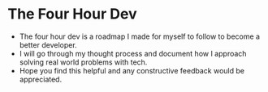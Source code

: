 # The Four Hour Dev

- The four hour dev is a roadmap I made for myself to follow to become a better developer.
- I will go through my thought process and document how I approach solving real world problems with tech.
- Hope you find this helpful and any constructive feedback would be appreciated.
